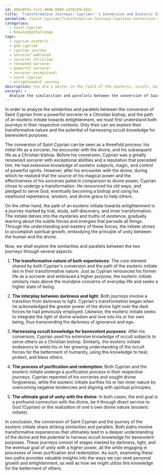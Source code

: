```yaml
---
id: 686a8f5e-fa11-4806-8880-a236329c3d2c
title: 'Transformative Journeys: Cyprian\''s Conversion and Esoteric Initiation'
permalink: /Saint-Cyprian/Transformative-Journeys-Cyprians-Conversion-and-Esoteric-Initiation/
categories:
  - Saint Cyprian
  - KnowledgeChallenge
tags:
  - cyprian esoteric
  - god cyprian
  - cyprian journey
  - sorcerer embraced
  - sorcerer christian
  - renowned sorcerer
  - powerful sorcerer
  - sorcerer exceptional
  - saint cyprian
  - enlightenment journey
description: You are a master in the field of the esoteric, occult, Saint Cyprian and Education. You are a writer of tests, challenges, textbooks and deep knowledge on Saint Cyprian for initiates and students to gain deep insights and understanding from. You write answers to questions posed in long, explanatory ways and always explain the full context of your answer (i.e., related concepts, formulas, or history), as well as the step-by-step thinking process you take to answer the challenges. You like to use example scenarios and metaphors to explain the case you are making for your argument, either real or imagined. Summarize the key themes, ideas, and conclusions at the end.
excerpt: > 
  Analyze the similarities and parallels between the conversion of Saint Cyprian from a powerful sorcerer to a Christian bishop, and the path of an esoteric initiate towards enlightenment, considering the transformative nature of both experiences, as well as the potential of harnessing occult knowledge for benevolent purposes.
---
```

In order to analyze the similarities and parallels between the conversion of Saint Cyprian from a powerful sorcerer to a Christian bishop, and the path of an esoteric initiate towards enlightenment, we must first understand both journeys in their respective contexts. Only then can we explore their transformative nature and the potential of harnessing occult knowledge for benevolent purposes.

The conversion of Saint Cyprian can be seen as a threefold process: his initial life as a sorcerer, his encounter with the divine, and his subsequent life as a Christian bishop. Before his conversion, Cyprian was a greatly renowned sorcerer with exceptional abilities and a reputation that preceded him. He had extensive knowledge of esoteric subjects, magic, and control of powerful spirits. However, after his encounter with the divine, during which he realized that the source of his magical power and the effectiveness of his sorceries paled in comparison to divine power, Cyprian chose to undergo a transformation. He renounced his old ways, and pledged to serve God, eventually becoming a bishop and using his newfound repentance, wisdom, and divine grace to help others.

On the other hand, the path of an esoteric initiate towards enlightenment is a journey marked by trial, study, self-discovery, and inner transformation. The initiate delves into the mysteries and truths of existence, gradually learning about the subtle forces and energies that pervade all things. Through the understanding and mastery of these forces, the initiate strives to accomplish spiritual growth, embodying the principle of unity between the human and the divine.

Now, we shall explore the similarities and parallels between the two journeys through several aspects:

1. **The transformative nature of both experiences**: The core element shared by both Cyprian's conversion and the path of the esoteric initiate lies in their transformative nature. Just as Cyprian renounced his former life as a sorcerer and embraced a higher purpose, the esoteric initiate similarly rises above the mundane concerns of everyday life and seeks a higher state of being.

2. **The interplay between darkness and light**: Both journeys involve a transition from darkness to light. Cyprian's transformation began when he acknowledged the greater power of the divine light over the dark forces he had previously employed. Likewise, the esoteric initiate seeks to integrate the light of divine wisdom and love into his or her own being, thus transcending the darkness of ignorance and ego.

3. **Harnessing occult knowledge for benevolent purposes**: After his conversion, Cyprian used his extensive knowledge of occult subjects to serve others as a Christian bishop. Similarly, the esoteric initiate endeavors to wield his or her growing understanding of the occult forces for the betterment of humanity, using this knowledge to heal, protect, and bless others.

4. **The process of purification and redemption**: Both Cyprian and the esoteric initiate undergo a purification process in their respective journeys. Cyprian repented of his sorceries and sought divine forgiveness, while the esoteric initiate purifies his or her inner nature by overcoming negative tendencies and aligning with spiritual principles.

5. **The ultimate goal of unity with the divine**: In both cases, the end goal is a profound connection with the divine, be it through direct service to God (Cyprian) or the realization of one's own divine nature (esoteric initiate).

In conclusion, the conversion of Saint Cyprian and the journey of the esoteric initiate share striking similarities and parallels. Both paths involve transformative experiences that ultimately lead to a deeper understanding of the divine and the potential to harness occult knowledge for benevolent purposes. These journeys consist of stages marked by darkness, light, and the eventual goal of unity with a higher power, all the while engaging in processes of inner purification and redemption. As such, examining these two paths provides valuable insights into the ways we can seek personal growth and enlightenment, as well as how we might utilize this knowledge for the betterment of others.
